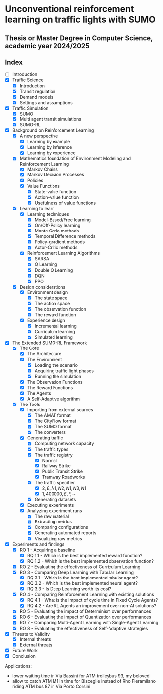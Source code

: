 # Unconventional reinforcement learning on traffic lights with SUMO

## Thesis or Master Degree in Computer Science, academic year 2024/2025

## Index

- [ ] Introduction
- [x] Traffic Science
  - [x] Introduction
  - [x] Transit regulation
  - [x] Demand models
  - [x] Settings and assumptions
- [x] Traffic Simulation
  - [x] SUMO
  - [x] Multi agent transit simulations
  - [x] SUMO-RL
- [x] Background on Reinforcement Learning
  - [x] A new perspective
    - [x] Learning by example
    - [x] Learning by inference
    - [x] Learning by experience
  - [x] Mathematics foundation of Environment Modeling and Reinforcement Learning
    - [x] Markov Chains
    - [x] Markov Decision Processes
    - [x] Policies
    - [x] Value Functions
      - [x] State-value function
      - [x] Action-value function
      - [x] Usefulness of value functions
  - [x] Learning to learn
    - [x] Learning techniques
      - [x] Model-Based/Free learning
      - [x] On/Off-Policy learning
      - [x] Monte Carlo methods
      - [x] Temporal Difference methods
      - [x] Policy-gradient methods
      - [x] Actor-Critic methods
    - [x] Reinforcement Learning Algorithms
      - [x] SARSA
      - [x] Q Learning
      - [x] Double Q Learning
      - [x] DQN
      - [x] PPO
  - [x] Design considerations
    - [x] Environment design
      - [x] The state space
      - [x] The action space
      - [x] The observation function
      - [x] The reward function
    - [x] Experience design
      - [x] Incremental learning
      - [x] Curriculum learning
      - [x] Simulated learning
- [x] The Extended SUMO-RL Framework
  - [x] The Core
    - [x] The Architecture
    - [x] The Environment
      - [x] Loading the scenario
      - [x] Acquiring traffic light phases
      - [x] Running the simulation
    - [x] The Observation Functions
    - [x] The Reward Functions
    - [x] The Agents
    - [x] A Self-Adaptive algorithm
  - [x] The Tools
    - [x] Importing from external sources
      - [x] The AMAT format
      - [x] The CityFlow format
      - [x] The SUMO format
      - [x] The converters
    - [x] Generating traffic
      - [x] Computing network capacity
      - [x] The traffic types
      - [x] The traffic registry
        - [x] Normal
        - [x] Railway Strike
        - [x] Public Transit Strike
        - [x] Tramway Roadworks
      - [x] The traffic specifier
        - [x] $2,\pounds,N1,N2,N1,N3,N1$
        - [x] $1,400000,\pounds,*,\sim$
      - [x] Generating datasets
    - [x] Executing experiments
    - [x] Analyzing experiment runs
      - [x] The raw material
      - [x] Extracting metrics
      - [x] Comparing configurations
      - [x] Generating automated reports
      - [x] Visualizing raw metrics
- [x] Experiments and findings
  - [x] RO 1 - Acquiring a baseline
    - [x] RQ 1.1 - Which is the best implemented reward function?
    - [x] RQ 1.2 - Which is the best implemented observation function?
  - [x] RO 2 - Evaluating the effectiveness of Curriculum Learning
  - [x] RO 3 - Comparing Deep Learning with Tabular Learning
    - [x] RQ 3.1 - Which is the best implemented tabular agent?
    - [x] RQ 3.2 - Which is the best implemented neural agent?
    - [x] RQ 3.3 - Is Deep Learning worth its cost?
  - [x] RO 4 - Comparing Reinforcement Learning with existing solutions
    - [x] RQ 4.1 - What is the impact of cycle time in Fixed Cycle Agents?
    - [x] RQ 4.2 - Are RL Agents an improvement over non-AI solutions?
  - [x] RO 5 - Evaluating the impact of Determinism over performances
  - [x] RO 6 - Evaluating the impact of Quantization over performances
  - [x] RO 7 - Comparing Multi-Agent Learning with Single-Agent Learning
  - [x] RO 8 - Evaluating the effectiveness of Self-Adaptive strategies
- [x] Threats to Validity
  - [x] Internal threats
  - [x] External threats
- [x] Future Work
- [x] Conclusion

Applications:
  - lower waiting time in Via Bassini for ATM trolleybus 93, my beloved
  - allow to catch ATM M1 in time for Bisceglie instead of Rho Fieramilano riding ATM bus 87 in Via Porto Corsini
